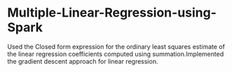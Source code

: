# Multiple-Linear-Regression-using-Spark
Used the Closed form expression for the ordinary least squares estimate of the linear regression coefficients computed using summation.Implemented the gradient descent approach for linear regression.
